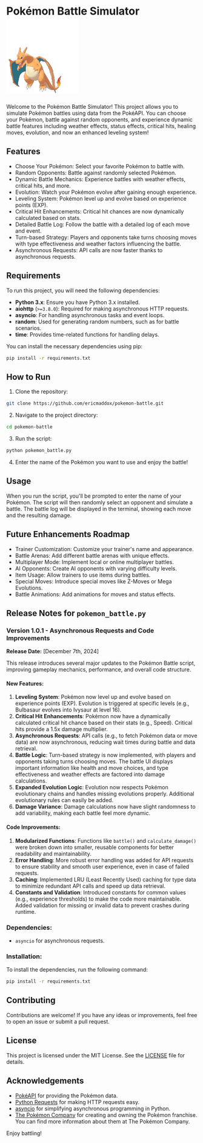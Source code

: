 # Pokémon Battle Simulator ![Charizard GIF](https://github.com/ericmaddox/pokemon-battle/blob/main/media/charizard.gif)

Welcome to the Pokémon Battle Simulator! This project allows you to simulate Pokémon battles using data from the PokéAPI. You can choose your Pokémon, battle against random opponents, and experience dynamic battle features including weather effects, status effects, critical hits, healing moves, evolution, and now an enhanced leveling system!

## Features

- Choose Your Pokémon: Select your favorite Pokémon to battle with.
- Random Opponents: Battle against randomly selected Pokémon.
- Dynamic Battle Mechanics: Experience battles with weather effects, critical hits, and more.
- Evolution: Watch your Pokémon evolve after gaining enough experience.
- Leveling System: Pokémon level up and evolve based on experience points (EXP).
- Critical Hit Enhancements: Critical hit chances are now dynamically calculated based on stats.
- Detailed Battle Log: Follow the battle with a detailed log of each move and event.
- Turn-based Strategy: Players and opponents take turns choosing moves with type effectiveness and weather factors influencing the battle.
- Asynchronous Requests: API calls are now faster thanks to asynchronous requests.

## Requirements

To run this project, you will need the following dependencies:

- **Python 3.x**: Ensure you have Python 3.x installed.
- **aiohttp** (`>=3.8.0`): Required for making asynchronous HTTP requests.
- **asyncio**: For handling asynchronous tasks and event loops.
- **random**: Used for generating random numbers, such as for battle scenarios.
- **time**: Provides time-related functions for handling delays.

You can install the necessary dependencies using pip:

```sh
pip install -r requirements.txt
```

## How to Run

1. Clone the repository:
```sh
git clone https://github.com/ericmaddox/pokemon-battle.git
```

2. Navigate to the project directory:
```sh
cd pokemon-battle
```

3. Run the script:
```sh
python pokemon_battle.py
```

4. Enter the name of the Pokémon you want to use and enjoy the battle!

## Usage

When you run the script, you'll be prompted to enter the name of your Pokémon. The script will then randomly select an opponent and simulate a battle. The battle log will be displayed in the terminal, showing each move and the resulting damage.

## Future Enhancements Roadmap

- Trainer Customization: Customize your trainer's name and appearance.
- Battle Arenas: Add different battle arenas with unique effects.
- Multiplayer Mode: Implement local or online multiplayer battles.
- AI Opponents: Create AI opponents with varying difficulty levels.
- Item Usage: Allow trainers to use items during battles.
- Special Moves: Introduce special moves like Z-Moves or Mega Evolutions.
- Battle Animations: Add animations for moves and status effects.

## Release Notes for `pokemon_battle.py`

### **Version 1.0.1 - Asynchronous Requests and Code Improvements**  
**Release Date:** [December 7th, 2024]

This release introduces several major updates to the Pokémon Battle script, improving gameplay mechanics, performance, and overall code structure.

#### New Features:
1. **Leveling System**: Pokémon now level up and evolve based on experience points (EXP). Evolution is triggered at specific levels (e.g., Bulbasaur evolves into Ivysaur at level 16).
2. **Critical Hit Enhancements**: Pokémon now have a dynamically calculated critical hit chance based on their stats (e.g., Speed). Critical hits provide a 1.5x damage multiplier.
3. **Asynchronous Requests**: API calls (e.g., to fetch Pokémon data or move data) are now asynchronous, reducing wait times during battle and data retrieval.
4. **Battle Logic**: Turn-based strategy is now implemented, with players and opponents taking turns choosing moves. The battle UI displays important information like health and move choices, and type effectiveness and weather effects are factored into damage calculations.
5. **Expanded Evolution Logic**: Evolution now respects Pokémon evolutionary chains and handles missing evolutions properly. Additional evolutionary rules can easily be added.
6. **Damage Variance**: Damage calculations now have slight randomness to add variability, making each battle feel more dynamic.

#### Code Improvements:
1. **Modularized Functions**: Functions like `battle()` and `calculate_damage()` were broken down into smaller, reusable components for better readability and maintainability.
2. **Error Handling**: More robust error handling was added for API requests to ensure stability and smooth user experience, even in case of failed requests.
3. **Caching**: Implemented LRU (Least Recently Used) caching for type data to minimize redundant API calls and speed up data retrieval.
4. **Constants and Validation**: Introduced constants for common values (e.g., experience thresholds) to make the code more maintainable. Added validation for missing or invalid data to prevent crashes during runtime.

### Dependencies:
- `asyncio` for asynchronous requests.

### Installation:
To install the dependencies, run the following command:

```sh
pip install -r requirements.txt
```

## Contributing

Contributions are welcome! If you have any ideas or improvements, feel free to open an issue or submit a pull request.

## License

This project is licensed under the MIT License. See the [LICENSE](https://github.com/ericmaddox/pokemon-battle/blob/main/LICENSE) file for details.

## Acknowledgements

- [PokéAPI](https://pokeapi.co/) for providing the Pokémon data.
- [Python Requests](https://pypi.org/project/requests/) for making HTTP requests easy.
- [asyncio](https://docs.python.org/3/library/asyncio.html) for simplifying asynchronous programming in Python.
- [The Pokémon Company](https://www.pokemon.com/us/) for creating and owning the Pokémon franchise. You can find more information about them at The Pokémon Company.

Enjoy battling!

